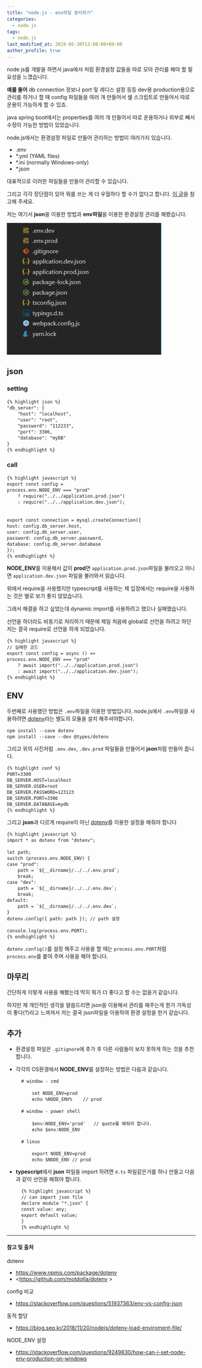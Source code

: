 ```yaml
---
title: "node.js - env파일 분리하기"
categories: 
  - node.js
tags:
  - node.js
last_modified_at: 2019-05-30T13:00:00+09:00
author_profile: true
---
```

node js를 개발을 하면서 java에서 처럼 환경설정 값들을 따로 모아 관리를 해야 할 필요성을 느꼈습니다.

**예를 들어** db connection 정보나 port 및 레디스 설정 등등 dev용 production용으로 관리를 하거나 할 때 config 파일들을 여러 개 만들어서 쉘 스크립트로 만들어서 따로 운용이 가능하게 할 수 있죠.

java spring boot에서는 properties를 여러 개 만들어서 따로 운용하거나 외부로 빼서 수정이 가능한 방법이 있었습니다.

node.js에서는 환경설정 파일로 만들어 관리하는 방법이 여러가지 있습니다.

- .env
- *.yml (YAML files)
- *.ini (normally Windows-only)
- *.json

대표적으로 이러한 파일들을 만들어 관리할 수 있습니다.

그리고 각각 장단점이 있어 뭐를 쓰는 게 더 우월하다 할 수가 없다고 합니다. [이 글](https://stackoverflow.com/questions/51937363/env-vs-config-json)을 참고해 주세요.

저는 여기서 **json**을 이용한 방법과 **env파일**을 이용한 환경설정 관리를 해봤습니다.

![1](/assets/img/posts/nodejs/env/1.png)

## json 

### setting
    {% highlight json %}
    "db_server": {
        "host": "localhost",
        "user": "root",
        "password": "112233",
        "port": 3306,
        "database": "myDB"
    }    
    {% endhighlight %}

### call

    {% highlight javascript %}
    export const config =
    process.env.NODE_ENV === "prod"
        ? require("../../application.prod.json")
        : require("../../application.dev.json");
        
        
    export const connection = mysql.createConnection({
    host: config.db_server.host,
    user: config.db_server.user,
    password: config.db_server.password,
    database: config.db_server.database
    });    
    {% endhighlight %}

**NODE_ENV**를 이용해서 값이 **prod**면 `application.prod.json`파일을 불러오고 아니면 `application.dev.json` 파일을 불러와서 읽습니다.

위에서 require을 사용했지만 typescript를 사용하는 제 입장에서는 require을 사용하는 것은 별로 보기 좋지 않았습니다.

그래서 해결을 하고 싶었는데 dynamic import를 사용하려고 했으나 실패했습니다. 

선언을 하더라도 비동기로 처리하기 때문에 제일 처음에 global로 선언을 하려고 하던 저는 결국 require로 선언을 하게 되었습니다.

    {% highlight javascript %}
    // 실패한 코드
    export const config = async () =>
    process.env.NODE_ENV === "prod"
        ? await import("../../application.prod.json")
        : await import("../../application.dev.json");    
    {% endhighlight %}

## ENV
두번째로 사용했던 방법은 `.env`파일을 이용한 방법입니다. node.js에서 `.env`파일을 사용하려면 [dotenv](https://www.npmjs.com/package/dotenv)라는 별도의 모듈을 설치 해주셔야합니다. 

    npm install --save dotenv
    npm install --save --dev @types/dotenv

그리고 위의 사진처럼 `.env.dev`, `.dev.prod` 파일들을 만들어서 **json**처럼 만들어 줍니다.

    {% highlight conf %}
    PORT=3300
    DB_SERVER.HOST=localhost
    DB_SERVER.USER=root
    DB_SERVER.PASSWORD=123123
    DB_SERVER.PORT=3306
    DB_SERVER.DATABASE=mydb
    {% endhighlight %}

그리고 **json**과 다르게 require이 아닌 [dotenv](https://www.npmjs.com/package/dotenv)를 이용한 설정을 해줘야 합니다

    {% highlight javascript %}
    import * as dotenv from "dotenv";

    let path;
    switch (process.env.NODE_ENV) {
    case "prod":
        path = `${__dirname}/../../.env.prod`;
        break;
    case "dev":
        path = `${__dirname}/../../.env.dev`;
        break;
    default:
        path = `${__dirname}/../../.env.dev`;
    }
    dotenv.config({ path: path }); // path 설정

    console.log(process.env.PORT);
    {% endhighlight %}

`dotenv.config()`를 설정 해주고 사용을 할 때는 `process.env.PORT`처럼 `process.env`를 붙여 주며 사용을 해야 합니다.

## 마무리

간단하게 이렇게 사용을 해봤는데 딱히 뭐가 더 좋다고 할 수는 없을거 같습니다.

하지만 제 개인적인 생각을 말씀드리면 json을 이용해서 관리를 해주는게 뭔가 가독성이 좋다(?)라고 느껴져서 저는 결국 json파일을 이용하여 환경 설정을 한거 같습니다.

## 추가

- 환경설정 파일은 `.gitignore`에 추가 후 다른 사람들이 보지 못하게 하는 것을 추천합니다.
- 각각의 OS환경에서 **NODE_ENV**를 설정하는 방법은 다음과 같습니다.

        # window - cmd

            set NODE_ENV=prod
            echo %NODE_ENV%    // prod

        # window - power shell

            $env:NODE_ENV='prod'   // quote를 해줘야 합니다.
            echo $env:NODE_ENV 

        # linux

            export NODE_ENV=prod
            echo $NODE_ENV // prod

- **typescript**에서 **json** 파일을 import 하려면 `d.ts` 파일같은거를 하나 만들고 다음과 같이 선언을 해줘야 합니다. 

        {% highlight javascript %}
        // can import json file
        declare module "*.json" {
        const value: any;
        export default value;
        }
        {% endhighlight %}

---
#### 참고 및 출처

dotenv
- <https://www.npmjs.com/package/dotenv>
- <https://github.com/motdotla/dotenv >

config 비교
- <https://stackoverflow.com/questions/51937363/env-vs-config-json>

동적 할당  
- <https://blog.seq.kr/2018/11/20/nodejs/dotenv-load-enviroment-file/>

NODE_ENV 설정
- <https://stackoverflow.com/questions/9249830/how-can-i-set-node-env-production-on-windows>
